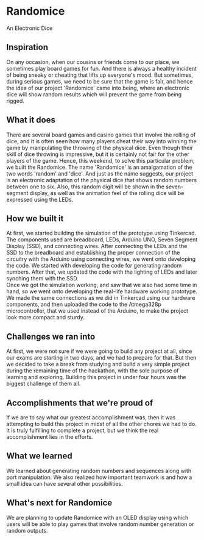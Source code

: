 # Randomice
An Electronic Dice

## Inspiration
On any occasion, when our cousins or friends come to our place, we sometimes play board games for fun. And there is always a healthy incident of being sneaky or cheating that lifts up everyone's mood. But sometimes, during serious games, we need to be sure that the game is fair, and hence the idea of our project 'Randomice' came into being, where an electronic dice will show random results which will prevent the game from being rigged. 

## What it does
There are several board games and casino games that involve the rolling of dice, and it is often seen how many players cheat their way into winning the game by manipulating the throwing of the physical dice. Even though their skill of dice throwing is impressive, but it is certainly not fair for the other players of the game. Hence, this weekend, to solve this particular problem, we built the Randomice. 
The name 'Randomice' is an amalgamation of the two words 'random' and 'dice'. And just as the name suggests, our project is an electronic adaptation of the physical dice that shows random numbers between one to six. Also, this random digit will be shown in the seven-segment display, as well as the animation feel of the rolling dice will be expressed using the LEDs. 

## How we built it
At first, we started building the simulation of the prototype using Tinkercad. The components used are breadboard, LEDs, Arduino UNO, Seven Segment Display (SSD), and connecting wires. After connecting the LEDs and the SSD to the breadboard and establishing the proper connection of the circuitry with the Arduino using connecting wires, we went onto developing the code. We started with developing the code for generating random numbers. After that, we updated the code with the lighting of LEDs and later synching them with the SSD.  
Once we got the simulation working, and saw that we also had some time in hand, so we went onto developing the real-life hardware working prototype. We made the same connections as we did in Tinkercad using our hardware components, and then uploaded the code to the Atmega328p microcontroller, that we used instead of the Arduino, to make the project look more compact and sturdy.  

## Challenges we ran into
At first, we were not sure if we were going to build any project at all, since our exams are starting in two days, and we had to prepare for that. But then we decided to take a break from studying and build a very simple project during the remaining time of the hackathon, with the sole purpose of learning and exploring. Building this project in under four hours was the biggest challenge of them all. 

## Accomplishments that we're proud of
If we are to say what our greatest accomplishment was, then it was attempting to build this project in midst of all the other chores we had to do. It is truly fulfilling to complete a project, but we think the real accomplishment lies in the efforts. 

## What we learned
We learned about generating random numbers and sequences along with port manipulation. We also realized how important teamwork is and how a small idea can have several other possibilities. 

## What's next for Randomice
We are planning to update Randomice with an OLED display using which users will be able to play games that involve random number generation or random outputs.  
